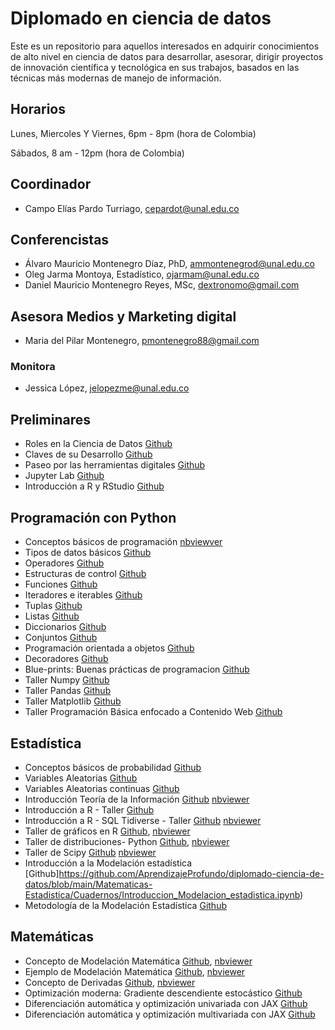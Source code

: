 # Diplomado en ciencia de datos
Este es un repositorio para aquellos interesados en adquirir conocimientos de alto nivel en ciencia de datos  para desarrollar, asesorar, dirigir proyectos de innovación científica y tecnológica en sus trabajos, basados en las técnicas más modernas de manejo de información.
## Horarios 
Lunes, Miercoles Y Viernes, 6pm - 8pm (hora de Colombia) 

Sábados, 8 am - 12pm (hora de Colombia)

## Coordinador
- Campo Elías Pardo Turriago, cepardot@unal.edu.co
## Conferencistas 
- Álvaro Mauricio Montenegro Díaz, PhD, ammontenegrod@unal.edu.co 
- Oleg Jarma Montoya, Estadístico, ojarmam@unal.edu.co 
- Daniel Mauricio Montenegro Reyes, MSc, dextronomo@gmail.com
## Asesora Medios y Marketing digital
- Maria del Pilar Montenegro, pmontenegro88@gmail.com
 ### Monitora 
 - Jessica López, jelopezme@unal.edu.co 

## Preliminares
 - Roles en la Ciencia de Datos [Github](https://github.com/AprendizajeProfundo/diplomado-ciencia-de-datos/blob/main/A_Preliminares/Cuadernos/ds_Roles_Data_science.ipynb)
 - Claves de su Desarrollo [Github](https://github.com/AprendizajeProfundo/diplomado-ciencia-de-datos/blob/main/A_Preliminares/Cuadernos/ds_claves_desarrollo.ipynb)
- Paseo por las herramientas digitales [Github](https://github.com/AprendizajeProfundo/diplomado-ciencia-de-datos/blob/main/A_Preliminares/Cuadernos/Herramientas_Digitales.ipynb)
- Jupyter Lab [Github](https://github.com/AprendizajeProfundo/diplomado-ciencia-de-datos/blob/main/A_Preliminares/Cuadernos/Imagenes_Jupyter.ipynb)
- Introducción a R y RStudio [Github](https://github.com/AprendizajeProfundo/diplomado-ciencia-de-datos/blob/main/A_Preliminares/Cuadernos/Introduccion2RyRStudio.ipynb)

## Programación con Python
- Conceptos básicos de programación [nbviewver](https://nbviewer.org/github/AprendizajeProfundo/diplomado-ciencia-de-datos/blob/main/Programaci%C3%B3n-Python/Cuadernos/py_0010_Intro_Python.ipynb)
- Tipos de datos básicos [Github](https://github.com/AprendizajeProfundo/diplomado-ciencia-de-datos/blob/main/Programaci%C3%B3n-Python/Cuadernos/py_0020_Tipos_Datos_Basicos.ipynb)
- Operadores [Github](https://github.com/AprendizajeProfundo/diplomado-ciencia-de-datos/blob/main/Programaci%C3%B3n-Python/Cuadernos/py_0030_Operadores.ipynb)
- Estructuras de control [Github](https://github.com/AprendizajeProfundo/diplomado-ciencia-de-datos/blob/main/Programaci%C3%B3n-Python/Cuadernos/py_0040_Estructuras_de_Control.ipynb)
- Funciones [Github](https://github.com/AprendizajeProfundo/diplomado-ciencia-de-datos/blob/main/Programaci%C3%B3n-Python/Cuadernos/py_0050_Funciones.ipynb)
- Iteradores e iterables [Github](https://github.com/AprendizajeProfundo/diplomado-ciencia-de-datos/blob/main/Programaci%C3%B3n-Python/Cuadernos/py_0060_Iterables_Iteradores.ipynb)
- Tuplas [Github](https://github.com/AprendizajeProfundo/diplomado-ciencia-de-datos/blob/main/Programaci%C3%B3n-Python/Cuadernos/py_0070_Tuplas.ipynb)
- Listas [Github](https://github.com/AprendizajeProfundo/diplomado-ciencia-de-datos/blob/main/Programaci%C3%B3n-Python/Cuadernos/py_0080_Listas.ipynb)
- Diccionarios [Github](https://github.com/AprendizajeProfundo/diplomado-ciencia-de-datos/blob/main/Programaci%C3%B3n-Python/Cuadernos/py_0090_Diccionarios.ipynb)
- Conjuntos [Github](https://github.com/AprendizajeProfundo/diplomado-ciencia-de-datos/blob/main/Programación-Python/Cuadernos/py_0100_Conjuntos.ipynb)
- Programación orientada a objetos [Github](https://github.com/AprendizajeProfundo/diplomado-ciencia-de-datos/blob/main/Programaci%C3%B3n-Python/Cuadernos/py_0110_POO.ipynb)
- Decoradores [Github](https://github.com/AprendizajeProfundo/diplomado-ciencia-de-datos/blob/main/Programaci%C3%B3n-Python/Cuadernos/py_0120_Decoradores.ipynb)
- Blue-prints: Buenas prácticas de programacion [Github](https://github.com/AprendizajeProfundo/diplomado-ciencia-de-datos/blob/main/Programaci%C3%B3n-Python/Cuadernos/py_0130_Patrones_POO.ipynb)
- Taller Numpy [Github](https://github.com/AprendizajeProfundo/diplomado-ciencia-de-datos/blob/main/Programaci%C3%B3n-Python/Cuadernos/Taller_Numpy.ipynb)
- Taller Pandas [Github](https://github.com/AprendizajeProfundo/diplomado-ciencia-de-datos/blob/main/Programaci%C3%B3n-Python/Cuadernos/Taller_Pandas.ipynb)
- Taller Matplotlib [Github](https://github.com/AprendizajeProfundo/diplomado-ciencia-de-datos/blob/main/Programaci%C3%B3n-Python/Cuadernos/Taller_Matplotlib.ipynb)
- Taller Programación Básica enfocado a Contenido Web [Github](https://github.com/AprendizajeProfundo/diplomado-ciencia-de-datos/blob/main/Programaci%C3%B3n-Python/Cuadernos/Taller_Web.ipynb)

 ## Estadística
 - Conceptos básicos de probabilidad [Github](https://github.com/AprendizajeProfundo/diplomado-ciencia-de-datos/blob/main/Matematicas-Estadistica/Cuadernos/Prob_Conceptos_Basicos.ipynb)
 - Variables Aleatorias [Github](https://github.com/AprendizajeProfundo/diplomado-ciencia-de-datos/blob/main/Matematicas-Estadistica/Cuadernos/Prob_Variables_Aleatorias.ipynb)
 - Variables Aleatorias continuas [Github](https://github.com/AprendizajeProfundo/diplomado-ciencia-de-datos/blob/main/Matematicas-Estadistica/Cuadernos/Prob_Distribuciones_continuas.ipynb)
 - Introducción Teoría de la Información [Github](https://github.com/AprendizajeProfundo/diplomado-ciencia-de-datos/blob/main/Matematicas-Estadistica/Cuadernos/ti_Teoria_Informacion.ipynb) [nbviewer](https://nbviewer.org/github/AprendizajeProfundo/diplomado-ciencia-de-datos/blob/main/Matematicas-Estadistica/Cuadernos/ti_Teoria_Informacion.ipynb)
 - Introducción a R - Taller [Github](https://github.com/AprendizajeProfundo/diplomado-ciencia-de-datos/blob/main/Matematicas-Estadistica/Cuadernos/Taller_R.ipynb)
 - Introducción a R - SQL Tidiverse - Taller [Github](https://github.com/AprendizajeProfundo/diplomado-ciencia-de-datos/blob/main/Matematicas-Estadistica/Cuadernos/Taller%20SQL%20y%20Tidyverse.ipynb) [nbviewer](https://github.com/AprendizajeProfundo/diplomado-ciencia-de-datos/blob/main/Matematicas-Estadistica/Cuadernos/Taller%20SQL%20y%20Tidyverse.ipynb)
 - Taller de gráficos en R [Github](https://github.com/AprendizajeProfundo/diplomado-ciencia-de-datos/blob/main/Matematicas-Estadistica/Cuadernos/Taller_Graficos_R.ipynb), [nbviewer](https://nbviewer.org/github/AprendizajeProfundo/diplomado-ciencia-de-datos/blob/main/Matematicas-Estadistica/Cuadernos/Taller_Graficos_R.ipynb)
 - Taller de distribuciones- Python [Github](https://github.com/AprendizajeProfundo/diplomado-ciencia-de-datos/blob/main/Matematicas-Estadistica/Cuadernos/Taller_Distribuciones.ipynb), [nbviewer](https://nbviewer.org/github/AprendizajeProfundo/diplomado-ciencia-de-datos/blob/main/Matematicas-Estadistica/Cuadernos/Taller_Distribuciones.ipynb)
 - Taller de Scipy [Github](https://github.com/AprendizajeProfundo/diplomado-ciencia-de-datos/blob/main/Matematicas-Estadistica/Cuadernos/Taller_scipy.ipynb) [nbviewer](https://github.com/AprendizajeProfundo/diplomado-ciencia-de-datos/blob/main/Matematicas-Estadistica/Cuadernos/Taller_scipy.ipynb)
 - Introducción a la Modelación estadística [Github]https://github.com/AprendizajeProfundo/diplomado-ciencia-de-datos/blob/main/Matematicas-Estadistica/Cuadernos/Introduccion_Modelacion_estadistica.ipynb)
 - Metodología de la Modelación Estadística [Github](https://github.com/AprendizajeProfundo/diplomado-ciencia-de-datos/tree/main/Matematicas-Estadistica/Cuadernos)

## Matemáticas

- Concepto de Modelación Matemática [Github](https://github.com/AprendizajeProfundo/diplomado-ciencia-de-datos/blob/main/Matematicas-Estadistica/Cuadernos/mod_Modelamiento.ipynb), [nbviewer](https://nbviewer.org/github/AprendizajeProfundo/diplomado-ciencia-de-datos/blob/main/Matematicas-Estadistica/Cuadernos/mod_Modelamiento.ipynb)
- Ejemplo de Modelación Matemática [Github](https://github.com/AprendizajeProfundo/diplomado-ciencia-de-datos/blob/main/Matematicas-Estadistica/Cuadernos/mod_Ejemplo_Modelamiento.ipynb), [nbviewer](https://nbviewer.org/github/AprendizajeProfundo/diplomado-ciencia-de-datos/blob/main/Matematicas-Estadistica/Cuadernos/mod_Ejemplo_Modelamiento.ipynb)
- Concepto de Derivadas [Github](https://github.com/AprendizajeProfundo/diplomado-ciencia-de-datos/blob/main/Matematicas-Estadistica/Cuadernos/cal_derivadas.ipynb), [nbviewer](https://nbviewer.org/github/AprendizajeProfundo/diplomado-ciencia-de-datos/blob/main/Matematicas-Estadistica/Cuadernos/cal_derivadas.ipynb)
- Optimización moderna: Gradiente descendiente estocástico [Github](https://github.com/AprendizajeProfundo/diplomado-ciencia-de-datos/blob/main/Matematicas-Estadistica/Cuadernos/optimizacion_sgd.ipynb)
- Diferenciación automática y optimización univariada con JAX [Github](https://github.com/AprendizajeProfundo/diplomado-ciencia-de-datos/blob/main/Matematicas-Estadistica/Cuadernos/Optimization_1.ipynb)
- Diferenciación automática y optimización multivariada con JAX [Github](https://github.com/AprendizajeProfundo/diplomado-ciencia-de-datos/blob/main/Matematicas-Estadistica/Cuadernos/Optimization_2.ipynb)
